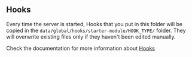 ## Hooks

Every time the server is started, Hooks that you put in this folder will be copied in the `data/global/hooks/starter-module/HOOK_TYPE/` folder.
They will overwrite existing files only if they haven't been edited manually.

Check the documentation for more information about [Hooks](https://botpress.com/docs/build/code#hooks)
